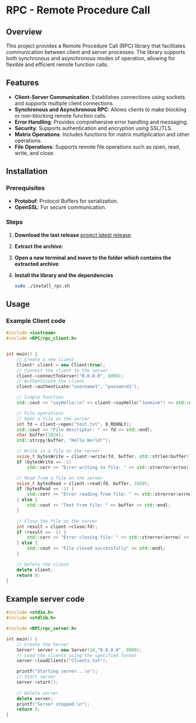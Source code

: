 # RPC - Remote Procedure Call

## Overview

This project provides a Remote Procedure Call (RPC) library that facilitates communication between client and server processes. The library supports both synchronous and asynchronous modes of operation, allowing for flexible and efficient remote function calls.

## Features

- **Client-Server Communication**: Establishes connections using sockets and supports multiple client connections.
- **Synchronous and Asynchronous RPC**: Allows clients to make blocking or non-blocking remote function calls.
- **Error Handling**: Provides comprehensive error handling and messaging.
- **Security**: Supports authentication and encryption using SSL/TLS.
- **Matrix Operations**: Includes functions for matrix multiplication and other operations.
- **File Operations**: Supports remote file operations such as open, read, write, and close.

## Installation

### Prerequisites

- **Protobuf**: Protocol Buffers for serialization.
- **OpenSSL**: For secure communication.

### Steps

1. **Download the last release**
[project latest release](https://github.com/BorcilaVasile/Remote-procedure-call-/releases/tag/RPC_libraryVersion1).


2. **Extract the archive**:

3. **Open a new terminal and move to the folder which contains the extracted archive**:

4. **Install the library and the dependencies**
    ```sh
    sudo ./install_rpc.sh
    ```

## Usage 

### Example Client code

```cpp
#include <iostream>
#include <RPC/rpc_client.h>


int main() {
    // Create a new client
    Client* client = new Client(true);
    // Connect the client to the server
    client->connectToServer("0.0.0.0", 8000);
    // Authenticate the client
    client->authenticate("username1", "password1");

    // Simple function
    std::cout << "sayHello:\n" << client->sayHello("Jasmine") << std::endl;

    // File operations
    // Open a file on the server
    int fd = client->open("test.txt", O_RDONLY);
    std::cout << "File descriptor: " << fd << std::endl;
    char buffer[1024];
    std::strcpy(buffer, "Hello World!");

    // Write in a file on the server
    ssize_t bytesWrite = client->write(fd, buffer, std::strlen(buffer));
    if (bytesWrite == -1)
        std::cerr << "Error writing to file: " << std::strerror(errno) << std::endl;

    // Read from a file on the server
    ssize_t bytesRead = client->read(fd, buffer, 1020);
    if (bytesRead == -1) {
        std::cerr << "Error reading from file: " << std::strerror(errno) << std::endl;
    } else {
        std::cout << "Text from file: " << buffer << std::endl;
    }

    // Close the file on the server
    int result = client->close(fd);
    if (result == -1) {
        std::cerr << "Error closing file: " << std::strerror(errno) << std::endl;
    } else {
        std::cout << "File closed successfully" << std::endl;
    }

    // Delete the client
    delete client;
    return 0;
}
```

## Example server code 
```cpp
#include <stdio.h>
#include <stdlib.h> 

#include <RPC/rpc_server.h>

int main() {
    // Create the Server
    Server* server = new Server(10,"0.0.0.0", 8000);
    // Load the clients using the specified format
    server->loadClients("Clients.txt");

    printf("Starting server...\n");
    // Start server
    server->start();
    
    // Delete server
    delete server;
    printf("Server stopped.\n");
    return 0;
}
```